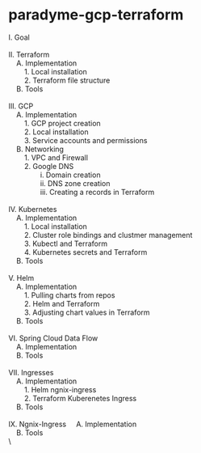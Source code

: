 # paradyme-gcp-terraform

I. Goal\
\
II. Terraform\
&nbsp;&nbsp;&nbsp;&nbsp;A. Implementation\
&nbsp;&nbsp;&nbsp;&nbsp;&nbsp;&nbsp;&nbsp;&nbsp;1. Local installation\
&nbsp;&nbsp;&nbsp;&nbsp;&nbsp;&nbsp;&nbsp;&nbsp;2. Terraform file structure\
&nbsp;&nbsp;&nbsp;&nbsp;B. Tools\
\
III. GCP\
&nbsp;&nbsp;&nbsp;&nbsp;A. Implementation\
&nbsp;&nbsp;&nbsp;&nbsp;&nbsp;&nbsp;&nbsp;&nbsp;1. GCP project creation\
&nbsp;&nbsp;&nbsp;&nbsp;&nbsp;&nbsp;&nbsp;&nbsp;2. Local installation\
&nbsp;&nbsp;&nbsp;&nbsp;&nbsp;&nbsp;&nbsp;&nbsp;3. Service accounts and permissions\
&nbsp;&nbsp;&nbsp;&nbsp;B. Networking\
&nbsp;&nbsp;&nbsp;&nbsp;&nbsp;&nbsp;&nbsp;&nbsp;1. VPC and Firewall\
&nbsp;&nbsp;&nbsp;&nbsp;&nbsp;&nbsp;&nbsp;&nbsp;2. Google DNS\
&nbsp;&nbsp;&nbsp;&nbsp;&nbsp;&nbsp;&nbsp;&nbsp;&nbsp;&nbsp;&nbsp;&nbsp;&nbsp;&nbsp;&nbsp;&nbsp;i. Domain creation\
&nbsp;&nbsp;&nbsp;&nbsp;&nbsp;&nbsp;&nbsp;&nbsp;&nbsp;&nbsp;&nbsp;&nbsp;&nbsp;&nbsp;&nbsp;&nbsp;ii. DNS zone creation\
&nbsp;&nbsp;&nbsp;&nbsp;&nbsp;&nbsp;&nbsp;&nbsp;&nbsp;&nbsp;&nbsp;&nbsp;&nbsp;&nbsp;&nbsp;&nbsp;iii. Creating a records in Terraform\
\
IV. Kubernetes\
&nbsp;&nbsp;&nbsp;&nbsp;A. Implementation\
&nbsp;&nbsp;&nbsp;&nbsp;&nbsp;&nbsp;&nbsp;&nbsp;1. Local installation\
&nbsp;&nbsp;&nbsp;&nbsp;&nbsp;&nbsp;&nbsp;&nbsp;2. Cluster role bindings and clustmer management\
&nbsp;&nbsp;&nbsp;&nbsp;&nbsp;&nbsp;&nbsp;&nbsp;3. Kubectl and Terraform\
&nbsp;&nbsp;&nbsp;&nbsp;&nbsp;&nbsp;&nbsp;&nbsp;4. Kubernetes secrets and Terraform\
&nbsp;&nbsp;&nbsp;&nbsp;B. Tools\
\
V. Helm\
&nbsp;&nbsp;&nbsp;&nbsp;A. Implementation\
&nbsp;&nbsp;&nbsp;&nbsp;&nbsp;&nbsp;&nbsp;&nbsp;1. Pulling charts from repos\
&nbsp;&nbsp;&nbsp;&nbsp;&nbsp;&nbsp;&nbsp;&nbsp;2. Helm and Terraform\
&nbsp;&nbsp;&nbsp;&nbsp;&nbsp;&nbsp;&nbsp;&nbsp;3. Adjusting chart values in Terraform\
&nbsp;&nbsp;&nbsp;&nbsp;B. Tools\
\
VI. Spring Cloud Data Flow\
&nbsp;&nbsp;&nbsp;&nbsp;A. Implementation\
&nbsp;&nbsp;&nbsp;&nbsp;B. Tools\
\
VII. Ingresses\
&nbsp;&nbsp;&nbsp;&nbsp;A. Implementation\
&nbsp;&nbsp;&nbsp;&nbsp;&nbsp;&nbsp;&nbsp;&nbsp;1. Helm ngnix-ingress\
&nbsp;&nbsp;&nbsp;&nbsp;&nbsp;&nbsp;&nbsp;&nbsp;2. Terraform Kuberenetes Ingress\
&nbsp;&nbsp;&nbsp;&nbsp;B. Tools\
\
IX. Ngnix-Ingress
&nbsp;&nbsp;&nbsp;&nbsp;A. Implementation\
&nbsp;&nbsp;&nbsp;&nbsp;B. Tools\
\
